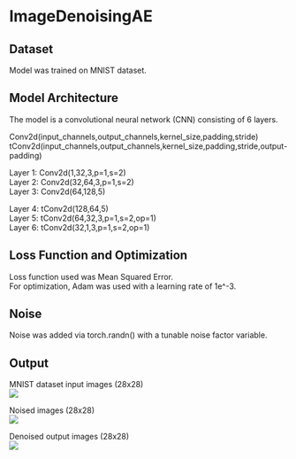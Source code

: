 # ImageDenoisingAE

## Dataset
Model was trained on MNIST dataset.

## Model Architecture
The model is a convolutional neural network (CNN) consisting of 6 layers.

Conv2d(input_channels,output_channels,kernel_size,padding,stride)
tConv2d(input_channels,output_channels,kernel_size,padding,stride,output-padding)


Layer 1: Conv2d(1,32,3,p=1,s=2) <br>
Layer 2: Conv2d(32,64,3,p=1,s=2) <br>
Layer 3: Conv2d(64,128,5) <br>

Layer 4: tConv2d(128,64,5) <br>
Layer 5: tConv2d(64,32,3,p=1,s=2,op=1) <br>
Layer 6: tConv2d(32,1,3,p=1,s=2,op=1)

## Loss Function and Optimization
Loss function used was Mean Squared Error. <br>
For optimization, Adam was used with a learning rate of 1e^-3.

## Noise
Noise was added via torch.randn() with a tunable noise factor variable.

## Output
MNIST dataset input images (28x28) <br>
![](https://i.imgur.com/nLjprGx.png)

Noised images (28x28) <br>
![](https://i.imgur.com/5Z22OMO.png)

Denoised output images (28x28) <br>
![](https://i.imgur.com/9UeHuiO.png)
